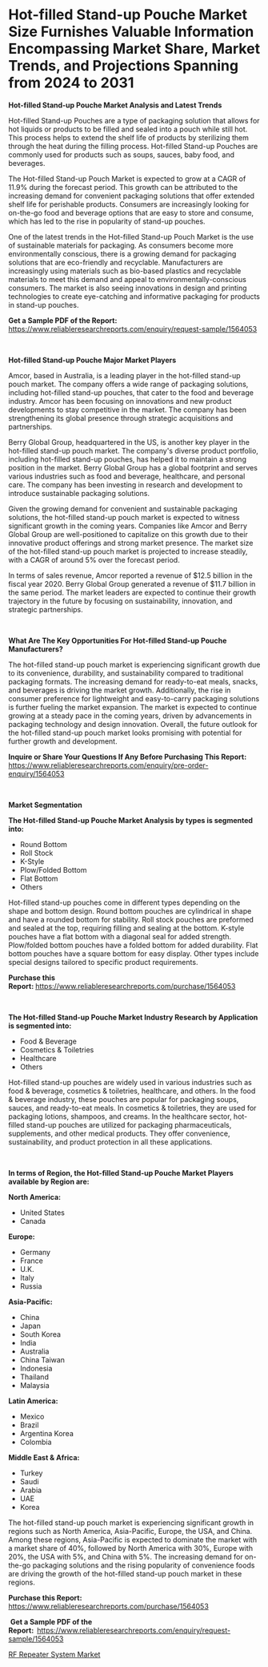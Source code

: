 <p><h1>Hot-filled Stand-up Pouche Market Size Furnishes Valuable Information Encompassing Market Share, Market Trends, and Projections Spanning from 2024 to 2031</h1></p><p><strong>Hot-filled Stand-up Pouche Market Analysis and Latest Trends</strong></p>
<p><p>Hot-filled Stand-up Pouches are a type of packaging solution that allows for hot liquids or products to be filled and sealed into a pouch while still hot. This process helps to extend the shelf life of products by sterilizing them through the heat during the filling process. Hot-filled Stand-up Pouches are commonly used for products such as soups, sauces, baby food, and beverages.</p><p>The Hot-filled Stand-up Pouch Market is expected to grow at a CAGR of 11.9% during the forecast period. This growth can be attributed to the increasing demand for convenient packaging solutions that offer extended shelf life for perishable products. Consumers are increasingly looking for on-the-go food and beverage options that are easy to store and consume, which has led to the rise in popularity of stand-up pouches.</p><p>One of the latest trends in the Hot-filled Stand-up Pouch Market is the use of sustainable materials for packaging. As consumers become more environmentally conscious, there is a growing demand for packaging solutions that are eco-friendly and recyclable. Manufacturers are increasingly using materials such as bio-based plastics and recyclable materials to meet this demand and appeal to environmentally-conscious consumers. The market is also seeing innovations in design and printing technologies to create eye-catching and informative packaging for products in stand-up pouches.</p></p>
<p><strong>Get a Sample PDF of the Report:&nbsp;</strong> <a href="https://www.reliableresearchreports.com/enquiry/request-sample/1564053">https://www.reliableresearchreports.com/enquiry/request-sample/1564053</a></p>
<p>&nbsp;</p>
<p><strong>Hot-filled Stand-up Pouche Major Market Players</strong></p>
<p><p>Amcor, based in Australia, is a leading player in the hot-filled stand-up pouch market. The company offers a wide range of packaging solutions, including hot-filled stand-up pouches, that cater to the food and beverage industry. Amcor has been focusing on innovations and new product developments to stay competitive in the market. The company has been strengthening its global presence through strategic acquisitions and partnerships.</p><p>Berry Global Group, headquartered in the US, is another key player in the hot-filled stand-up pouch market. The company's diverse product portfolio, including hot-filled stand-up pouches, has helped it to maintain a strong position in the market. Berry Global Group has a global footprint and serves various industries such as food and beverage, healthcare, and personal care. The company has been investing in research and development to introduce sustainable packaging solutions.</p><p>Given the growing demand for convenient and sustainable packaging solutions, the hot-filled stand-up pouch market is expected to witness significant growth in the coming years. Companies like Amcor and Berry Global Group are well-positioned to capitalize on this growth due to their innovative product offerings and strong market presence. The market size of the hot-filled stand-up pouch market is projected to increase steadily, with a CAGR of around 5% over the forecast period.</p><p>In terms of sales revenue, Amcor reported a revenue of $12.5 billion in the fiscal year 2020. Berry Global Group generated a revenue of $11.7 billion in the same period. The market leaders are expected to continue their growth trajectory in the future by focusing on sustainability, innovation, and strategic partnerships.</p></p>
<p>&nbsp;</p>
<p><strong>What Are The Key Opportunities For Hot-filled Stand-up Pouche Manufacturers?</strong></p>
<p><p>The hot-filled stand-up pouch market is experiencing significant growth due to its convenience, durability, and sustainability compared to traditional packaging formats. The increasing demand for ready-to-eat meals, snacks, and beverages is driving the market growth. Additionally, the rise in consumer preference for lightweight and easy-to-carry packaging solutions is further fueling the market expansion. The market is expected to continue growing at a steady pace in the coming years, driven by advancements in packaging technology and design innovation. Overall, the future outlook for the hot-filled stand-up pouch market looks promising with potential for further growth and development.</p></p>
<p><strong>Inquire or Share Your Questions If Any Before Purchasing This Report:</strong> <a href="https://www.reliableresearchreports.com/enquiry/pre-order-enquiry/1564053">https://www.reliableresearchreports.com/enquiry/pre-order-enquiry/1564053</a></p>
<p>&nbsp;</p>
<p><strong>Market Segmentation</strong></p>
<p><strong>The Hot-filled Stand-up Pouche Market Analysis by types is segmented into:</strong></p>
<p><ul><li>Round Bottom</li><li>Roll Stock</li><li>K-Style</li><li>Plow/Folded Bottom</li><li>Flat Bottom</li><li>Others</li></ul></p>
<p><p>Hot-filled stand-up pouches come in different types depending on the shape and bottom design. Round bottom pouches are cylindrical in shape and have a rounded bottom for stability. Roll stock pouches are preformed and sealed at the top, requiring filling and sealing at the bottom. K-style pouches have a flat bottom with a diagonal seal for added strength. Plow/folded bottom pouches have a folded bottom for added durability. Flat bottom pouches have a square bottom for easy display. Other types include special designs tailored to specific product requirements.</p></p>
<p><strong>Purchase this Report:&nbsp;</strong><a href="https://www.reliableresearchreports.com/purchase/1564053">https://www.reliableresearchreports.com/purchase/1564053</a></p>
<p>&nbsp;</p>
<p><strong>The Hot-filled Stand-up Pouche Market Industry Research by Application is segmented into:</strong></p>
<p><ul><li>Food & Beverage</li><li>Cosmetics & Toiletries</li><li>Healthcare</li><li>Others</li></ul></p>
<p><p>Hot-filled stand-up pouches are widely used in various industries such as food & beverage, cosmetics & toiletries, healthcare, and others. In the food & beverage industry, these pouches are popular for packaging soups, sauces, and ready-to-eat meals. In cosmetics & toiletries, they are used for packaging lotions, shampoos, and creams. In the healthcare sector, hot-filled stand-up pouches are utilized for packaging pharmaceuticals, supplements, and other medical products. They offer convenience, sustainability, and product protection in all these applications.</p></p>
<p>&nbsp;</p>
<p><strong>In terms of Region, the Hot-filled Stand-up Pouche Market Players available by Region are:</strong></p>
<p>
    <p> <strong> North America: </strong>
        <ul>
            <li>United States</li>
            <li>Canada</li>
        </ul>
        </p> 
    <p> <strong> Europe: </strong>
        <ul>
            <li>Germany</li>
            <li>France</li>
            <li>U.K.</li>
            <li>Italy</li>
            <li>Russia</li>
        </ul>
        </p> 
    <p> <strong> Asia-Pacific: </strong>
        <ul>
            <li>China</li>
            <li>Japan</li>
            <li>South Korea</li>
            <li>India</li>
            <li>Australia</li>
            <li>China Taiwan</li>
            <li>Indonesia</li>
            <li>Thailand</li>
            <li>Malaysia</li>
        </ul>
        </p> 
    <p> <strong> Latin America: </strong>
        <ul>
            <li>Mexico</li>
            <li>Brazil</li>
            <li>Argentina Korea</li>
            <li>Colombia</li>
        </ul>
        </p> 
    <p> <strong> Middle East & Africa: </strong>
        <ul>
            <li>Turkey</li>
            <li>Saudi</li>
            <li>Arabia</li>
            <li>UAE</li>
            <li>Korea</li>
        </ul>
    </p>
    </p>
<p><p>The hot-filled stand-up pouch market is experiencing significant growth in regions such as North America, Asia-Pacific, Europe, the USA, and China. Among these regions, Asia-Pacific is expected to dominate the market with a market share of 40%, followed by North America with 30%, Europe with 20%, the USA with 5%, and China with 5%. The increasing demand for on-the-go packaging solutions and the rising popularity of convenience foods are driving the growth of the hot-filled stand-up pouch market in these regions.</p></p>
<p><strong>Purchase this Report: </strong><a href="https://www.reliableresearchreports.com/purchase/1564053">https://www.reliableresearchreports.com/purchase/1564053</a></p>
<p>&nbsp;<strong>Get a Sample PDF of the Report:&nbsp;&nbsp;</strong><a href="https://www.reliableresearchreports.com/enquiry/request-sample/1564053">https://www.reliableresearchreports.com/enquiry/request-sample/1564053</a></p>
<p><strong></strong></p>
<p><p><a href="https://chivalrous-flock-a86.notion.site/Insights-into-RF-Repeater-System-Market-Size-Analysing-Market-Share-Trends-and-Growth-from-2024-t-2670d8a47b4f44c39054f11f772e1ab1">RF Repeater System Market</a></p></p>